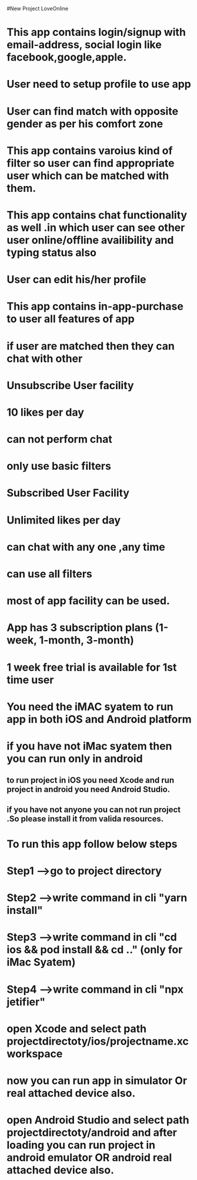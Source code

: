 #New Project LoveOnline



# This app contains login/signup with email-address, social login like facebook,google,apple. 

# User need to setup profile to use app

# User can find match with opposite gender as per his comfort zone

# This app contains varoius kind of filter so user can find appropriate user which can be matched with them.

# This app contains chat functionality as well .in which user can see other user online/offline availibility and typing status also

# User can edit his/her profile

# This app contains in-app-purchase to user all features of app

# if user are matched then they can chat with other

# Unsubscribe User facility
  # 10 likes per day
  # can not perform chat
  # only use basic filters

# Subscribed User Facility
  # Unlimited likes per day
  # can chat with any one ,any time
  # can use all filters
  # most of app facility can be used.

# App has 3 subscription plans (1-week, 1-month,  3-month)

# 1 week free trial is available for 1st time user

# You need the iMAC syatem to run app in both iOS and Android platform
# if you have not iMac syatem then you can run only in android

## to run project in iOS you need Xcode and run project in android you need Android Studio.
## if you have not anyone you can not run project .So please install it from valida resources.

# To run this app follow below steps

 # Step1 -->go to project directory
 # Step2 -->write command in cli "yarn install"
 # Step3 -->write command in cli "cd ios && pod install && cd .." (only for iMac Syatem)
 # Step4 -->write command in cli "npx jetifier"

 # open Xcode and select path  projectdirectoty/ios/projectname.xcworkspace 

 # now you can run app in simulator Or real attached device also.

 # open Android Studio and select path projectdirectoty/android  and after loading you can run project in android emulator OR android real attached device also.
